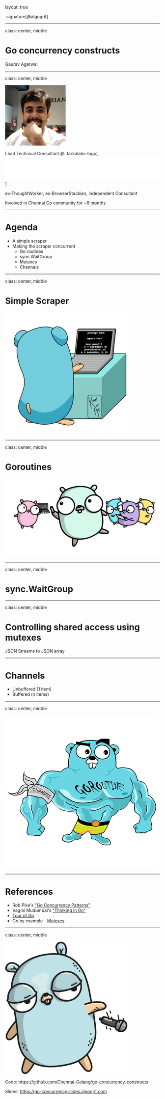 layout: true

.signature[@algogrit]

---

class: center, middle

# Go concurrency constructs

Gaurav Agarwal

---

class: center, middle

![Me](assets/images/me.png)

Lead Technical Consultant @ .tarkalabs-logo[![Tarka Labs](assets/images/tarkalabs.svg)]

ex-ThoughtWorker, ex-BrowserStackian, Independent Consultant

Involved in Chennai Go community for ~6 months

---

# Agenda

* A simple scraper
* Making the scraper concurrent
  * Go routines
  * sync.WaitGroup
  * Mutexes
  * Channels

---
class: center, middle

# Simple Scraper

![Coding](assets/images/gopher-typing.gif)

---
class: center, middle

# Goroutines

![Go](assets/images/multiple-gophers-small.png)

---
class: center, middle

# sync.WaitGroup

---
class: center, middle

# Controlling shared access using mutexes

JSON Streams to JSON array

---

# Channels

* Unbuffered (1 item)
* Buffered (n items)

---
class: center, middle

![Go](assets/images/go-routines-channels.png)

---

# References

* Rob Pike's ["Go Concurrency Patterns"](https://www.youtube.com/watch?v=f6kdp27TYZs)
* Vagmi Mudumbai's ["Thinking in Go"](https://www.youtube.com/watch?v=6ce54mscaKo)
* [Tour of Go](https://tour.golang.org/concurrency)
* Go by example - [Mutexes](https://gobyexample.com/mutexes)

---
class: center, middle

![Mic Drop](assets/images/gopher-mic-drop-small.png)

Code: https://github.com/Chennai-Golang/go-concurrency-constructs

Slides: https://go-concurrency.slides.algogrit.com
